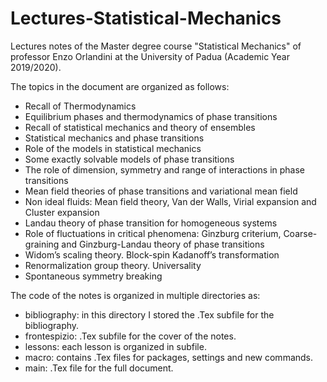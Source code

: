 # Lectures-Statistical-Mechanics

Lectures notes of the Master degree course "Statistical Mechanics" of professor Enzo Orlandini at the University of Padua (Academic Year 2019/2020).

The topics in the document are organized as follows:

* Recall of Thermodynamics
* Equilibrium phases and thermodynamics of phase transitions
* Recall of statistical mechanics and theory of ensembles
* Statistical mechanics and phase transitions
* Role of the models in statistical mechanics
* Some exactly solvable models of phase transitions
* The role of dimension, symmetry and range of interactions in phase transitions
* Mean field theories of phase transitions and variational mean field
* Non ideal fluids: Mean field theory, Van der Walls, Virial expansion and Cluster expansion
* Landau theory of phase transition for homogeneous systems
* Role of fluctuations in critical phenomena: Ginzburg criterium, Coarse-graining and Ginzburg-Landau theory of phase transitions
*  Widom’s scaling theory. Block-spin Kadanoff’s transformation
* Renormalization group theory. Universality
* Spontaneous symmetry breaking

The code of the notes is organized in multiple directories as:
* bibliography: in this directory I stored the .Tex subfile for the bibliography.
* frontespizio: .Tex subfile for the cover of the notes.
* lessons: each lesson is organized in subfile.
* macro: contains .Tex files for packages, settings and new commands.
* main: .Tex file for the full document.
